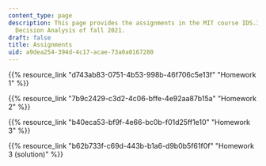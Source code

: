 ```yaml
---
content_type: page
description: This page provides the assignments in the MIT course IDS.333 Risk and
  Decision Analysis of fall 2021.
draft: false
title: Assignments
uid: a9dea254-394d-4c17-acae-73a0a0167280
---
```

{{% resource_link "d743ab83-0751-4b53-998b-46f706c5e13f" "Homework 1" %}}

{{% resource_link "7b9c2429-c3d2-4c06-bffe-4e92aa87b15a" "Homework 2" %}}

{{% resource_link "b40eca53-bf9f-4e66-bc0b-f01d25ff1e10" "Homework 3" %}}

{{% resource_link "b62b733f-c69d-443b-b1a6-d9b0b5f61f0f" "Homework 3 (solution)" %}}